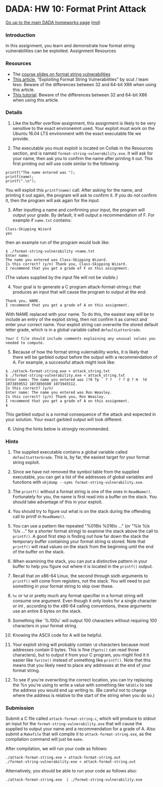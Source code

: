 DADA: HW 10: Format Print Attack
================================

[Go up to the main DADA homeworks page](index.html) ([md](index.md))

### Introduction

In this assignment, you learn and demonstrate how format string vulnerabilities can be exploited.
Assignment Resources

### Resources

- The [course slides on format string vulnerabilities](../slides/15-exploits.html#/thirdgen)
- [This article](https://www.cs.virginia.edu/~cr4bd/4630/S2017/assignments/format/formatstring-1.2.pdf), "Exploiting Format String Vulnerabilities" by scut / team teso. Beware of the differences between 32 and 64-bit X86 when using this article.
- [This tutorial](http://www.infond.fr/2010/07/tutorial-exploitation-format-string.html). Beware of the differences between 32 and 64-bit X86 when using this article.

### Details

1. Like the buffer overflow assignment, this assignment is likely to be very sensitive to the exact environemnt used. Your exploit must work on the Ubuntu 16.04 LTS environment with the exact executable file we provide.

2. The executable you must exploit is located on Collab in the Resources section, and is named `format-string-vulnerability.exe`. It will ask for your name, then ask you to confirm the name after printing it out. This first printing out will use code similar to the following:
```
printf("The name entered was ");
printf(name);
printf(".\n");
```
You will exploit this `printf(name)` call. After asking for the name, and printing it out again, the program will ask to confirm it. If you do not confirm it, then the program will ask again for the input.

3. After inputting a name and confirming your input, the program will output your grade. By default, it will output a recommendation of F. For example if `name.txt` contains:
```
Class-Skipping Wizard
yes
```
then an example run of the program would look like:
```
$ ./format-string-vulnerability <name.txt
Enter name:
The name you entered was Class-Skipping Wizard.
Is this correct? (y/n) Thank you, Class-Skipping Wizard.
I recommend that you get a grade of F on this assignment.
```
(The values supplied by the input file will not be visible.)

4. Your goal is to generate a C program attack-format-string.c that produces an input that will cause the program to output at the end:
```
Thank you, NAME.
I recommend that you get a grade of A on this assignment.
```
With NAME replaced with your name. To do this, the easiest way will be to include an entry of the exploit string, then not confirm it as correct and enter your correct name. Your exploit string can overwrite the stored default letter grade, which is in a global variable called `defaultLetterGrade`.

    Your C file should include comments explaining any unusual values you needed to compute.

5. Because of how the format string vulernability works, it is likely that there will be garbled output before the output with a recommendation of A. For example, a successful attack might look like:
```
$ ./attack-format-string.exe > attack_string.txt
$ ./format-string-vulnerability.exe < attack_string.txt
Enter name: The name you entered was (?0 Tp ` ? ?   ? ? @ ? H  ?d 1073859552 1073856500 1073945512.
Is this correct? (y/n)
Enter name: The name you entered was Ron Weasley.
Is this correct? (y/n) Thank you, Ron Weasley.
I recommend that you get a grade of A on this assignment.
$
```
This garbled output is a normal consequence of the attack and expected in your solution. Your exact garbled output will look different.

6. Using the hints below is strongly recommended.

### Hints

1. The supplied executable contains a global variable called `defaultLetterGrade`. This is, by far, the easiest target for your format string exploit.

1. Since we have not removed the symbol table from the supplied executable, you can get a list of the addresses of global variables and functions with `objdump --syms format-string-vulnerability.exe`.

1. The `printf()` without a format string is one of the ones in `ReadName()`. Fortunately for you, the name is first read into a buffer on the stack. You should take advantage of this in your exploit.

1. You should try to figure out what is on the stack during the offending call to printf in `ReadName()`.

1. You can use a pattern like repeated "%016lx %016lx ..." (or "%lx %lx %lx ..." for a shorter format string) to examine the stack above the call to `printf()`. A good first step is finding out how far down the stack the temporary buffer containing your format string is stored. Note that `printf()` will read values on the stack from the beginning until the end of the buffer on the stack.

1. When examining the stack, you can put a distinctive pattern in your buffer to help you figure out where it is located in the `printf()` output.

1. Recall that on x86-64 Linux, the second through sixth arguments to `printf()` will come from registers, not the stack. You will need to put something in your format string to skip over these.

1. `%c` or `%d` or pretty much any format specifier in a format string will consume one argument. Even though it only looks for a single character or int , according to the x86-64 calling conventions, these arguments use an entire 8 bytes on the stack.

1. Something like `%.100u' will output 100 characters without requiring 100 characters in your format string.

1. Knowing the ASCII code for A will be helpful.

1. Your exploit string will probably contain `\0` characters because most addresses contain 0 bytes. This is fine (`fgets()` can read those characters), but to output it from your C program, you might find it it easier like `fwrite()` instead of something like `printf()`. Note that this means that you likely need to place any addresses at the end of your format string.

1. To see if you're overwriting the correct location, you can try replacing the %n you're using to write a value with something like `%016lx` to see the address you would end up writing to. (Be careful not to change where the address is relative to the start of the string when you do so.)

### Submission

Submit a C file called `attack-format-string.c`, which will produce to stdout an input for the `format-string-vulnerability.exe` that will cause the supplied to output your name and a recommendation for a grade of A.  Also submit a `Makefile` that will compile it to `attack-format-string.exe`, as the compilation command will just be `make`.

After compilation, we will run your code as follows:

```
./attack-format-string.exe > attack-format-string.out
./format-string-vulnerability.exe < attack-format-string.out
```

Alternatively, you should be able to run your code as follows also:

```
./attack-format-string.exe  | ./format-string-vulnerability.exe
```
